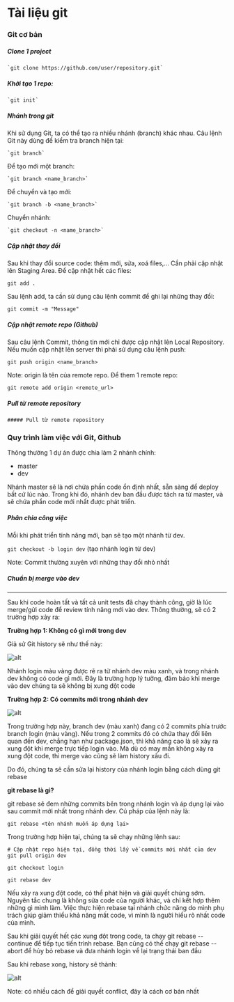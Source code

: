 # Tài liệu git

### Git cơ bản
  
 ##### Clone 1 project
 
    `git clone https://github.com/user/repository.git`
 
 ##### Khởi tạo 1 repo:
 
    `git init`

##### Nhánh trong git
Khi sử dụng Git, ta có thể tạo ra nhiều nhánh (branch) khác nhau. Câu lệnh Git này dùng để kiểm tra branch hiện tại:

    `git branch`

Để tạo mới một branch:

    `git branch <name_branch>`

Để chuyển và tạo mới:

    `git branch -b <name_branch>`

Chuyển nhánh:

    `git checkout -n <name_branch>`
    
##### Cập nhật thay đổi
Sau khi thay đổi source code: thêm mới, sửa, xoá files,… Cần phải cập nhật lên Staging Area. Để cập nhật hết các files:

`git add .`

Sau lệnh add, ta cần sử dụng câu lệnh commit để ghi lại những thay đổi:

`git commit -m "Message"`

##### Cập nhật remote repo (Github)

Sau câu lệnh Commit, thông tin mới chỉ được cập nhật lên Local Repository. Nếu muốn cập nhật lên server thì phải sử dụng câu lệnh push:

`git push origin <name_branch>`

Note: origin là tên của remote repo. Để them 1 remote repo:

`git remote add origin <remote_url>`

##### Pull từ remote repository

`##### Pull từ remote repository`

### Quy trình làm việc với Git, Github

Thông thường 1 dự án được chia làm 2 nhánh chính:

* master
* dev

Nhánh master sẽ là nơi chứa phần code ổn định nhất, sẵn sàng để deploy bất cứ lúc nào. 
Trong khi đó, nhánh dev ban đầu được tách ra từ master, và sẽ chứa phần code mới nhất được phát triển.

##### Phân chia công việc

Mỗi khi phát triển tính năng mới, bạn sẽ tạo một nhánh từ dev.

`git checkout -b login dev`  (tạo nhánh login từ dev)

Note: Commit thường  xuyên với những thay đổi nhỏ nhất

##### Chuẩn bị merge vào dev

----
Sau khi code hoàn tất và tất cả unit tests đã chạy thành công, giờ là lúc merge/gửi code để review tính năng mới vào dev. Thông thường, sẽ có 2 trường hợp xảy ra:

**Trường hợp 1: Không có gì mới trong dev**

Giả sử Git history sẽ như thế này:

![alt](http://document.azthemes.net/images/rental/git%601.PNG)

Nhánh login màu vàng được rẽ ra từ nhánh dev màu xanh, và trong nhánh dev không có code gì mới. Đây là trường hợp lý tưởng, đảm bảo khi merge vào dev chúng ta sẽ không bị xung đột code

**Trường hợp 2: Có commits mới trong nhánh dev**

![alt](http://document.azthemes.net/images/rental/git2.PNG)

Trong trường hợp này, branch dev (màu xanh) đang có 2 commits phía trước branch login (màu vàng). Nếu trong 2 commits đó có chứa thay đổi liên quan đến dev, chẳng hạn như package.json, thì khả năng cao là sẽ xảy ra xung đột khi merge trực tiếp login vào. Mà dù có may mắn không xảy ra xung đột code, thì merge vào cũng sẽ làm history xấu đi.

Do đó, chúng ta sẽ cần sửa lại history của nhánh login bằng cách dùng git rebase

**git rebase là gì?**

git rebase sẽ đem những commits bên trong nhánh login và áp dụng lại vào sau commit mới nhất trong nhánh dev. Cú pháp của lệnh này là:

`git rebase <tên nhánh muốn áp dụng lại>`

Trong trường hợp hiện tại, chúng ta sẽ chạy những lệnh sau:

`# Cập nhật repo hiện tại, đồng thời lấy về commits mới nhất của dev`
`git pull origin dev`

`git checkout login`

`git rebase dev`


Nếu xảy ra xung đột code, có thể phát hiện và giải quyết chúng sớm. Nguyên tắc chung là không sửa code của người khác, và chỉ kết hợp thêm những gì mình làm. Việc thực hiện rebase tại nhánh chức năng do mình phụ trách giúp giảm thiểu khả năng mất code, vì mình là người hiểu rõ nhất code của mình.

Sau khi giải quyết hết các xung đột trong code, ta chạy git rebase --continue để tiếp tục tiến trình rebase. Bạn cũng có thể chạy git rebase --abort để hủy bỏ rebase và đưa nhánh login về lại trạng thái ban đầu

Sau khi rebase xong, history sẽ thành:

![alt](http://document.azthemes.net/images/rental/git3.PNG)

Note: có nhiều cách để giải quyết conflict, đây là cách cơ bản nhất
